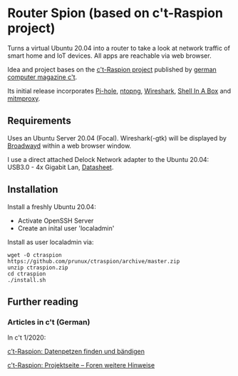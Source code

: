 # Router Spion (based on c't-Raspion project)

Turns a virtual Ubuntu 20.04 into a router to take a look at network traffic of smart home and IoT devices. All apps are reachable via web browser.

Idea and project bases on the [c't-Raspion project](https://github.com/ct-Open-Source/ctraspion) published by [german computer magazine c't](https://ct.de/).

Its initial release incorporates [Pi-hole](https://pi-hole.net/), [ntopng](https://www.ntop.org/products/traffic-analysis/ntop/), [Wireshark](https://www.wireshark.org/), [Shell In A Box](https://github.com/shellinabox/shellinabox) and [mitmproxy](https://mitmproxy.org/).

## Requirements

Uses an Ubuntu Server 20.04 (Focal). Wireshark(-gtk) will be displayed by [Broadwayd](https://developer.gnome.org/gtk3/stable/broadwayd.html) within a web browser window.

I use a direct attached Delock Network adapter to the Ubuntu 20.04: USB3.0 - 4x Gigabit Lan, [Datasheet](https://cdn.competec.ch/documents/9/5/956646/EN_Datasheet_datenblatt_62966.pdf).

## Installation

Install a freshly Ubuntu 20.04:
- Activate OpenSSH Server
- Create an inital user 'localadmin'


Install as user localadmin via:

```
wget -O ctraspion https://github.com/prunux/ctraspion/archive/master.zip
unzip ctraspion.zip
cd ctraspion
./install.sh
```

## Further reading

### Articles in c't (German)

In c't 1/2020:

[c’t-Raspion: Datenpetzen finden und bändigen](https://www.heise.de/ct/ausgabe/2020-1-c-t-Raspion-Datenpetzen-finden-und-baendigen-4611153.html)

[c't-Raspion: Projektseite – Foren weitere Hinweise](https://www.heise.de/ct/artikel/c-t-Raspion-Projektseite-4606645.html)
